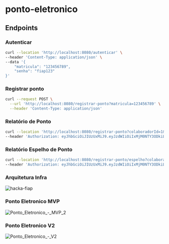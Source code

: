 # ponto-eletronico

## Endpoints

### Autenticar
```bash
curl --location 'http://localhost:8080/autenticar' \
--header 'Content-Type: application/json' \
--data '{
    "matricula": "123456789",
    "senha": "fiap123"
}'
```

### Registrar ponto
```bash
curl --request POST \
  --url 'http://localhost:8080/registrar-ponto?matricula=123456789' \
  --header 'Content-Type: application/json'
```

### Relatório de Ponto
```bash
curl --location 'http://localhost:8080/registrar-ponto?colaboradorId=1&data=2024-03-22' \
--header 'Authorization: eyJhbGciOiJIUzUxMiJ9.eyJzdWIiOiIxMjM0NTY3ODkiLCJleHAiOjE3MTEwNzg2NDB9.RgS1-jcvLoFcc3UDU4aLLfhzAxd_ETUThM80DbwKOzYxxF_MxYixB47gk793If_o-1gvlQJ0PlzXPHFmbXLPsg'
```

### Relatório Espelho de Ponto
```bash
curl --location 'http://localhost:8080/registrar-ponto/espelho?colaboradorId=1&ano=2024&mes=03&email=teste@fiap.com' \
--header 'Authorization: eyJhbGciOiJIUzUxMiJ9.eyJzdWIiOiIxMjM0NTY3ODkiLCJleHAiOjE3MTEwNzg2NDB9.RgS1-jcvLoFcc3UDU4aLLfhzAxd_ETUThM80DbwKOzYxxF_MxYixB47gk793If_o-1gvlQJ0PlzXPHFmbXLPsg'
```

### Arquitetura Infra
![hacka-fiap](https://github.com/rafaelgil/ponto-eletronico/assets/2104773/0b455684-1aab-41a3-8aa6-7a1fc2122ea0)

### Ponto Eletronico MVP
![Ponto_Eletronico_-_MVP_2](https://github.com/rafaelgil/ponto-eletronico/assets/2104773/c94cc951-1ead-485a-88b5-8bc3bca5ef7e)

### Ponto Eletronico V2
![Ponto_Eletronico_-_V2](https://github.com/rafaelgil/ponto-eletronico/assets/2104773/831bcad0-7b01-4f5a-81ea-151b8a667af3)


